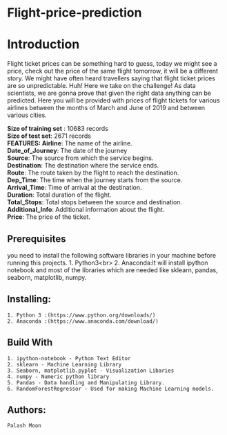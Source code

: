 # Flight-price-prediction

# Introduction
Flight ticket prices can be something hard to guess, today we might see a price, check out the price of the same flight tomorrow, it will be a different story. We might have often heard travellers saying that flight ticket prices are so unpredictable. Huh! Here we take on the challenge! As data scientists, we are gonna prove that given the right data anything can be predicted. Here you will be provided with prices of flight tickets for various airlines between the months of March and June of 2019 and between various cities.

**Size of training set** : 10683 records<br/>
**Size of test set**: 2671 records<br/>
**FEATURES: Airline**: The name of the airline.<br/>
**Date_of_Journey**: The date of the journey<br/>
**Source**: The source from which the service begins.<br/>
**Destination**: The destination where the service ends.<br/>
**Route**: The route taken by the flight to reach the destination.<br/>
**Dep_Time**: The time when the journey starts from the source.<br/>
**Arrival_Time**: Time of arrival at the destination.<br/>
**Duration**: Total duration of the flight.<br/>
**Total_Stops**: Total stops between the source and destination.<br/>
**Additional_Info**: Additional information about the flight.<br/>
**Price**: The price of the ticket.<br/>

## Prerequisites
you need to install the following software libraries in your machine before running this projects.
    1. Python3<br\>
    2. Anaconda:It will install ipython notebook and most of the libraries which are needed like sklearn, pandas, seaborn, matplotlib, numpy.

## Installing:
    1. Python 3 :(https://www.python.org/downloads/)
    2. Anaconda :(https://www.anaconda.com/download/)

## Build With
    1. ipython-notebook - Python Text Editor
    2. sklearn - Machine Learning Library
    3. Seaborn, matplotlib.pyplot - Visualization Libaries
    4. numpy - Numeric python library
    5. Pandas - Data handling and Manipulating Library.
    6. RandomForestRegressor - Used for making Machine Learning models.

## Authors:
    Palash Moon

